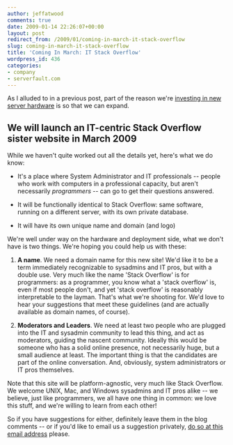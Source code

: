 ```yaml
---
author: jeffatwood
comments: true
date: 2009-01-14 22:26:07+00:00
layout: post
redirect_from: /2009/01/coming-in-march-it-stack-overflow
slug: coming-in-march-it-stack-overflow
title: 'Coming In March: IT Stack Overflow'
wordpress_id: 436
categories:
- company
- serverfault.com
---
```



As I alluded to in a previous post, part of the reason we're [investing in new server hardware](http://blog.stackoverflow.com/2009/01/new-stack-overflow-server-glamour-shots/) is so that we can expand.





## We will launch an IT-centric Stack Overflow sister website in March 2009





While we haven't quite worked out all the details yet, here's what we do know:







  * It's a place where System Administrator and IT professionals -- people who work with computers in a professional capacity, but aren't necessarily _programmers_ -- can go to get their questions answered.

  * It will be functionally identical to Stack Overflow: same software, running on a different server, with its own private database.

  * It will have its own unique name and domain (and logo)




We're well under way on the hardware and deployment side, what we don't have is two things. We're hoping you could help us with these:







  1. **A name**. We need a domain name for this new site! We'd like it to be a term immediately recognizable to sysadmins and IT pros, but with a double use. Very much like the name 'Stack Overflow' is for programmers: as a programmer, you know what a 'stack overflow' is, even if most people don't, and yet 'stack overflow' is reasonably interpretable to the layman. That's what we're shooting for. We'd love to hear your suggestions that meet these guidelines (and are actually available as domain names, of course).

  2. **Moderators and Leaders**. We need at least two people who are plugged into the IT and sysadmin community to lead this thing, and act as moderators, guiding the nascent community. Ideally this would be someone who has a solid online presence, not necessarily huge, but a small audience at least. The important thing is that the candidates are part of the online conversation. And, obviously, system administrators or IT pros themselves.




Note that this site will be platform-agnostic, very much like Stack Overflow. We welcome UNIX, Mac, and Windows sysadmins and IT pros alike -- we believe, just like programmers, we all have one thing in common: we love this stuff, and we're willing to learn from each other!



So if you have suggestions for either, definitely leave them in the blog comments -- or if you'd like to email us a suggestion privately, [do so at this email address](mailto:team@stackoverflow.com?subject=IT%20site%20suggestion) please.

